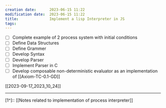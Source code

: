 ```yaml
---
creation date:		2023-06-15 11:22
modification date:	2023-06-15 11:22
title: 				Implement a lisp Interpreter in JS
tags:
---
```


- [ ] Complete example of 2 process system with initial conditions
- [ ] Define Data Structures
- [ ] Define Grammer
- [ ] Develop Syntax
- [ ] Develop Parser
- [ ] Implement Parser in C
- [ ] Develop composable non-deterministic evaluator as an implementation of [[Axiom-TC-0.1-GD]]

[[2023-09-17_2023_10_24]]

---
[1^]:: [[Notes related to implementation of process interpreter]]
